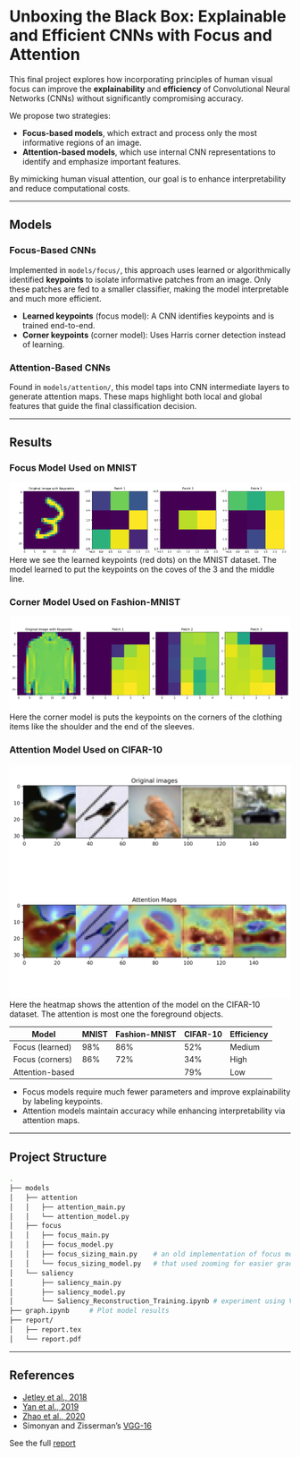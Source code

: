 # Unboxing the Black Box: Explainable and Efficient CNNs with Focus and Attention

This final project explores how incorporating principles of human visual focus can improve the **explainability** and **efficiency** of Convolutional Neural Networks (CNNs) without significantly compromising accuracy.

We propose two strategies:

* **Focus-based models**, which extract and process only the most informative regions of an image.
* **Attention-based models**, which use internal CNN representations to identify and emphasize important features.

By mimicking human visual attention, our goal is to enhance interpretability and reduce computational costs.

---

## Models

### Focus-Based CNNs

Implemented in `models/focus/`, this approach uses learned or algorithmically identified **keypoints** to isolate informative patches from an image. Only these patches are fed to a smaller classifier, making the model interpretable and much more efficient.

* **Learned keypoints** (focus model): A CNN identifies keypoints and is trained end-to-end.
* **Corner keypoints** (corner model): Uses Harris corner detection instead of learning.

### Attention-Based CNNs

Found in `models/attention/`, this model taps into CNN intermediate layers to generate attention maps. These maps highlight both local and global features that guide the final classification decision.

---

## Results

### Focus Model Used on MNIST
![img](report/images/Picture3.png)
Here we see the learned keypoints (red dots) on the MNIST dataset. The model learned to put the keypoints on the coves of the 3 and the middle line.

### Corner Model Used on Fashion-MNIST
![img](report/images/corner_on_FashionMNIST.png)
Here the corner model is puts the keypoints on the corners of the clothing items like the shoulder and the end of the sleeves.

### Attention Model Used on CIFAR-10
![img](report/images/attentionheatmap.png)
Here the heatmap shows the attention of the model on the CIFAR-10 dataset. The attention is most one the foreground objects.

| Model           | MNIST | Fashion-MNIST | CIFAR-10 | Efficiency |
| --------------- | ----- | ------------- | -------- | ---------- |
| Focus (learned) | 98%   | 86%           | 52%      | Medium     |
| Focus (corners) | 86%   | 72%           | 34%      | High       |
| Attention-based |       |               | 79%      | Low        |

* Focus models require much fewer parameters and improve explainability by labeling keypoints.
* Attention models maintain accuracy while enhancing interpretability via attention maps.

---

## Project Structure

```bash
.
├── models
│   ├── attention
│   │   ├── attention_main.py
│   │   └── attention_model.py
│   ├── focus
│   │   ├── focus_main.py
│   │   ├── focus_model.py
│   │   ├── focus_sizing_main.py    # an old implementation of focus model
│   │   └── focus_sizing_model.py   # that used zooming for easier gradient calculation
│   └── saliency
│       ├── saliency_main.py
│       ├── saliency_model.py
│       └── Saliency_Reconstruction_Training.ipynb # experiment using VAE/GANs 
├── graph.ipynb     # Plot model results
├── report/
│   ├── report.tex
│   └── report.pdf
```

---

## References
* [Jetley et al., 2018](https://arxiv.org/abs/1806.02883)
* [Yan et al., 2019](https://link.springer.com/chapter/10.1007/978-3-030-20351-1_62)
* [Zhao et al., 2020](https://arxiv.org/abs/2004.13621)
* Simonyan and Zisserman’s [VGG-16](https://arxiv.org/abs/1409.1556)

See the full [report](report/report.pdf)